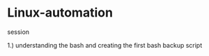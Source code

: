 # Linux-automation

session 

1.) understanding the bash and creating the first bash backup script 
